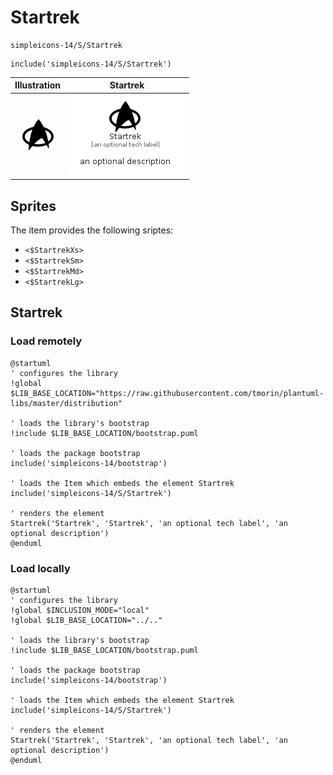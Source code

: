 # Startrek


```text
simpleicons-14/S/Startrek
```

```text
include('simpleicons-14/S/Startrek')
```



| Illustration | Startrek |
| :---: | :---: |
| ![illustration for Illustration](../../simpleicons-14/S/Startrek.png) | ![illustration for Startrek](../../simpleicons-14/S/Startrek.Local.png) |



## Sprites
The item provides the following sriptes:

- `<$StartrekXs>`
- `<$StartrekSm>`
- `<$StartrekMd>`
- `<$StartrekLg>`





## Startrek

### Load remotely
```plantuml
@startuml
' configures the library
!global $LIB_BASE_LOCATION="https://raw.githubusercontent.com/tmorin/plantuml-libs/master/distribution"

' loads the library's bootstrap
!include $LIB_BASE_LOCATION/bootstrap.puml

' loads the package bootstrap
include('simpleicons-14/bootstrap')

' loads the Item which embeds the element Startrek
include('simpleicons-14/S/Startrek')

' renders the element
Startrek('Startrek', 'Startrek', 'an optional tech label', 'an optional description')
@enduml
```

### Load locally
```plantuml
@startuml
' configures the library
!global $INCLUSION_MODE="local"
!global $LIB_BASE_LOCATION="../.."

' loads the library's bootstrap
!include $LIB_BASE_LOCATION/bootstrap.puml

' loads the package bootstrap
include('simpleicons-14/bootstrap')

' loads the Item which embeds the element Startrek
include('simpleicons-14/S/Startrek')

' renders the element
Startrek('Startrek', 'Startrek', 'an optional tech label', 'an optional description')
@enduml
```


